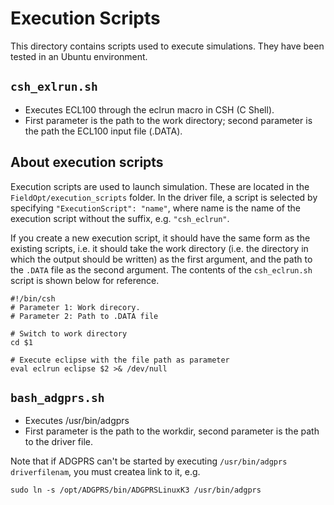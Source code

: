 # Execution Scripts

This directory contains scripts used to execute simulations.
They have been tested in an Ubuntu environment.

## `csh_exlrun.sh`
* Executes ECL100 through the eclrun macro in CSH (C Shell).
* First parameter is the path to the work directory; second parameter is the path the ECL100 input file (.DATA).

## About execution scripts
Execution scripts are used to launch simulation. These are located in the `FieldOpt/execution_scripts` folder.
In the driver file, a script is selected by specifying `"ExecutionScript": "name"`,
where name is the name of the execution script without the suffix, e.g. `"csh_eclrun"`.

If you create a new execution script, it should have the same form as the existing scripts,
i.e. it should take the work directory (i.e. the directory in which the output should be written) as the first argument,
and the path to the `.DATA` file as the second argument.
The contents of the `csh_eclrun.sh` script is shown below for reference.

```
#!/bin/csh
# Parameter 1: Work direcory.
# Parameter 2: Path to .DATA file

# Switch to work directory
cd $1

# Execute eclipse with the file path as parameter
eval eclrun eclipse $2 >& /dev/null

```

## `bash_adgprs.sh`
* Executes /usr/bin/adgprs
* First parameter is the path to the workdir, second parameter is the path to the driver file.

Note that if ADGPRS can't be started by executing `/usr/bin/adgprs driverfilenam`, you must createa link to it, e.g.
```
sudo ln -s /opt/ADGPRS/bin/ADGPRSLinuxK3 /usr/bin/adgprs
```
